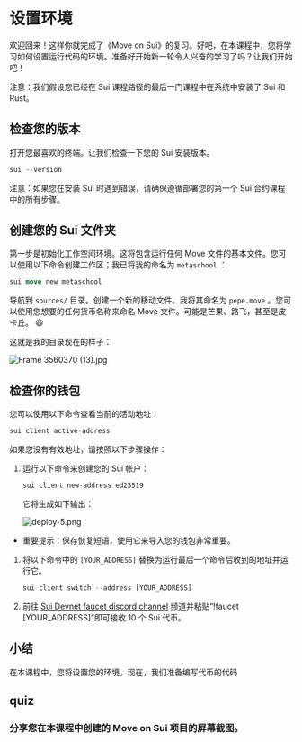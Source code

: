 #  设置环境

欢迎回来！这样你就完成了《Move on Sui》的复习。好吧，在本课程中，您将学习如何设置运行代码的环境。准备好开始新一轮令人兴奋的学习了吗？让我们开始吧！

注意：我们假设您已经在 Sui 课程路径的最后一门课程中在系统中安装了 Sui 和 Rust。

##  检查您的版本

打开您最喜欢的终端。让我们检查一下您的 Sui 安装版本。

```rust
sui --version
```

注意：如果您在安装 Sui 时遇到错误，请确保遵循部署您的第一个 Sui 合约课程中的所有步骤。

## 创建您的 Sui 文件夹

第一步是初始化工作空间环境。这将包含运行任何 Move 文件的基本文件。您可以使用以下命令创建工作区；我已将我的命名为 `metaschool` ：

```rust
sui move new metaschool
```

导航到 `sources/` 目录。创建一个新的移动文件。我将其命名为 `pepe.move` 。您可以使用您想要的任何货币名称来命名 Move 文件。可能是芒果、路飞，甚至是皮卡丘。 😃

这就是我的目录现在的样子：

![Frame 3560370 (13).jpg](https://github.com/0xmetaschool/Learning-Projects/blob/main/assests_for_all/assests_for_sui_c3/L2_Set%20Up%20Environment/Frame_3560370_(13).jpg?raw=true)

##  检查你的钱包

您可以使用以下命令查看当前的活动地址：

```rust
sui client active-address
```

如果您没有有效地址，请按照以下步骤操作：

1. 运行以下命令来创建您的 Sui 帐户：

   ```rust
   sui client new-address ed25519
   ```

   它将生成如下输出：

   ![deploy-5.png](https://github.com/0xmetaschool/Learning-Projects/blob/main/assests_for_all/assests_for_sui_c3/L2_Set%20Up%20Environment/deploy-5.png?raw=true)

- 重要提示：保存恢复短语，使用它来导入您的钱包非常重要。

1. 将以下命令中的 `[YOUR_ADDRESS]` 替换为运行最后一个命令后收到的地址并运行它。

   ```rust
   sui client switch --address [YOUR_ADDRESS]
   ```

2. 前往  [Sui Devnet faucet discord channel](https://discord.com/channels/916379725201563759/971488439931392130) 频道并粘贴“!faucet [YOUR_ADDRESS]”即可接收 10 个 Sui 代币。

## 小结

在本课程中，您将设置您的环境。现在，我们准备编写代币的代码



## quiz

### 分享您在本课程中创建的 Move on Sui 项目的屏幕截图。